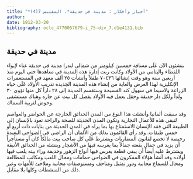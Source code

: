 ```yaml
---
title: "*أخبار وأفكار : مدينة في حديقة*. المقتبس 7(4)"
author: 
date: 1912-03-20
bibliography: oclc_4770057679-i_75-div_7.d1e4131.bib
---
```




##  مدينة في حديقة 


 ينشئون الآن عَلَى مسافة  خمسين  كيلومتر من شمالي لندرا مدينة في حديقة غناء لإيواء اللقطاء واليتامى من الأولاد وكانت ربت إدارة هذه المدينة في معاهدها حتى اليوم منذ  أربعين  سنة وهو وقت إنشائها  ٧٠٤٣٦  طفلاً وأنشأت  ٢٥  ألف  معهد في المستعمرات الإنكليزية لهذا الغرض والغاية من إنشاء هذه المدينة الجديدة تدريب الأولاد عَلَى حياة الزراعة ولاسيما في سهول كند الفسيحة وستقسم المدينة إلى  ٢٨  داراً كل منها تؤوي  ٣٠  ولداً ولكل دار حديقة وحقل يعمل فيه الأولاد يفصل كل بيت عن جاره وهناك مستشفى وحوض لتربية السماك. 

 وقد سبقت ألمانيا وأنشئت هذا النوع من المدن الحدائق الخارجة عن الحواضر والعواصم لتبقى هذه للأعمال التجارية وتكون المدن الحديثة للصحة والراحة تعود بالإنسان إلى الطبيعة التي فقد الإنسان الاستمتاع بها بما يراه في المدن الحديثة من بنايات ذات  أربع  أو  خمس  طبقات. وقد رأي القائمون بذلك من الألمان أن الراضي في الضواحي البعيدة رخيصة لا تخضع لقانون المضاربات ويشترط عَلَى كل صاحب بيت مالكاً كان أو مستأجراً أن يزيد في جمال بقعته جمالاً بما يغرسه فيها من الأشجار وينشئه من الحدائق الأنيقة ويشترط عليه أيضاً أن يبقي قطعة يغرس فيها أنواع الزهور وحديقة وراء بيته يلعب فيها أولاده وقد أنشأ هؤلاء المفكرون في الضواحي حمامات ومحال اللعب ومكاتب للمطالعة ومحال للسماع مجانية ودور تمثيل ومتاحف ومستوصفات مجانية وملاجئ للأمهات وغير ذلك من المنشطات وكلها بلا مقابل. 
